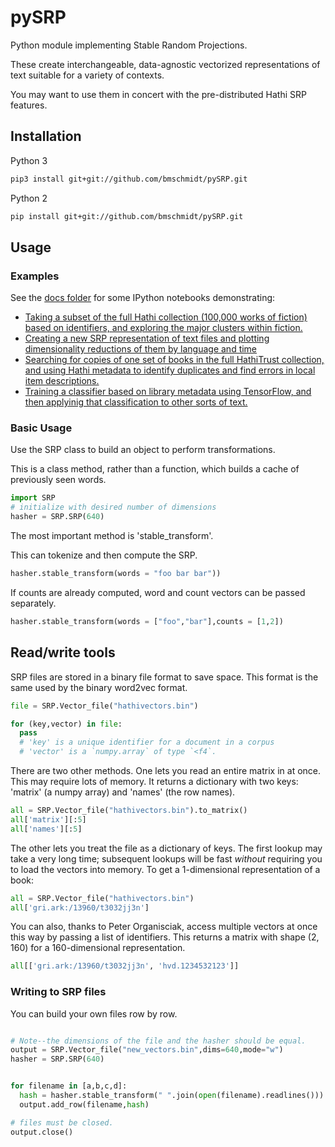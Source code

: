 # pySRP

Python module implementing Stable Random Projections.

These create interchangeable, data-agnostic vectorized representations of text suitable for a variety of contexts.

You may want to use them in concert with the pre-distributed Hathi SRP features.

## Installation


Python 3
```bash
pip3 install git+git://github.com/bmschmidt/pySRP.git
```

Python 2
```bash
pip install git+git://github.com/bmschmidt/pySRP.git
```



## Usage

### Examples

See the [docs folder](https://github.com/bmschmidt/pySRP/tree/master/docs)
for some IPython notebooks demonstrating:

* [Taking a subset of the full Hathi collection (100,000 works of fiction) based on
identifiers, and exploring the major clusters within fiction.](https://github.com/bmschmidt/pySRP/blob/master/docs/Build%20Fiction%20Set.ipynb)
* [Creating a new SRP representation of text files and plotting dimensionality reductions of them by language and time](https://github.com/bmschmidt/pySRP/blob/master/docs/Hash%20a%20corpus%20of%20text%20files%20into%20SRP%20space.ipynb)
* [Searching for copies of one set of books in the full HathiTrust collection, and using Hathi metadata to identify duplicates and find errors in local item descriptions.](https://github.com/bmschmidt/pySRP/blob/master/docs/Find%20Text%20Lab%20Books%20in%20Hathi.ipynb)
* [Training a classifier based on library metadata using TensorFlow, and then applyinig that classification to other sorts of text.](https://github.com/bmschmidt/pySRP/blob/master/docs/Classification%20Using%20Tensorflow%20Estimators.ipynb)

### Basic Usage

Use the SRP class to build an object to perform transformations.

This is a class method, rather than a function, which builds a cache of previously seen words.

```python
import SRP
# initialize with desired number of dimensions
hasher = SRP.SRP(640)
```

The most important method is 'stable_transform'.

This can tokenize and then compute the SRP.

```python
hasher.stable_transform(words = "foo bar bar"))
```

If counts are already computed, word and count vectors can be passed separately.

```python
hasher.stable_transform(words = ["foo","bar"],counts = [1,2])
```


## Read/write tools

SRP files are stored in a binary file format to save space. 
This format is the same used by the binary word2vec format.

```python
file = SRP.Vector_file("hathivectors.bin")

for (key,vector) in file:
  pass
  # 'key' is a unique identifier for a document in a corpus
  # 'vector' is a `numpy.array` of type `<f4`.
```

There are two other methods. One lets you read an entire matrix in at once.
This may require lots of memory. It returns a dictionary with two keys: 'matrix' (a numpy array)
and 'names' (the row names).

```python
all = SRP.Vector_file("hathivectors.bin").to_matrix()
all['matrix'][:5]
all['names'][:5]
```

The other lets you treat the file as a dictionary of keys. The first lookup
may take a very long time; subsequent lookups will be fast *without* requiring
you to load the vectors into memory. To get a 1-dimensional representation of a book:

```python
all = SRP.Vector_file("hathivectors.bin")
all['gri.ark:/13960/t3032jj3n']
```

You can also, thanks to Peter Organisciak, access multiple vectors at once this way by passing a list of identifiers. This returns a matrix with shape (2, 160) for a 160-dimensional representation.

```python
all[['gri.ark:/13960/t3032jj3n', 'hvd.1234532123']]
```

### Writing to SRP files

You can build your own files row by row.

```python

# Note--the dimensions of the file and the hasher should be equal.
output = SRP.Vector_file("new_vectors.bin",dims=640,mode="w")
hasher = SRP.SRP(640)


for filename in [a,b,c,d]:
  hash = hasher.stable_transform(" ".join(open(filename).readlines()))
  output.add_row(filename,hash)

# files must be closed.
output.close()
```
